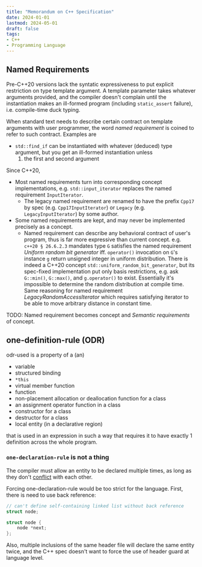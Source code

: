 ```yaml
---
title: "Memorandum on C++ Specification"
date: 2024-01-01
lastmod: 2024-05-01
draft: false
tags:
- C++
- Programming Language
---
```


## Named Requirements

Pre-C++20 versions lack the syntatic expressiveness to put explicit restriction on type template argument.
A template parameter takes whatever arguments provided, and the compiler doesn't complain until the instantiation makes an ill-formed program (including `static_assert` failure), i.e. compile-time duck typing.

When standard text needs to describe certain contract on template arguments with user programmer,
the word *named requirement* is coined to refer to such contract. Examples are
- `std::find_if` can be instantiated with whatever (deduced) type argument, but you get an ill-formed instantiation unless
    1. the first and second argument

Since C++20,
- Most named requirements turn into corresponding concept implementations, e.g. `std::input_iterator` replaces the named requirement `InputIterator`.
    - The legacy named requirement are renamed to have the prefix `Cpp17` by spec (e.g. `Cpp17InputIterator`) or `Legacy` (e.g. `LegacyInputIterator`) by some author.
- Some named requirements are kept, and may never be implemented precisely as a concept.
    - Named requirement can describe any behavioral contract of user's program, thus is far more expressive than current concept. e.g. `c++20 § 26.6.2.3` mandates type `G` satisfies the named requirement *Uniform random bit generator* iff. `operator()` invocation on `G`'s instance `g` return unsigned integer in uniform distribution. There is indeed a C++20 concept `std::uniform_random_bit_generator`, but its spec-fixed implementation put only basis restrictions, e.g. ask `G::min()`, `G::max()`, and `g.operator()` to exist. Essentially it's impossible to determine the random distribution at compile time. Same reasoning for named requirement *LegacyRandomAccessIterator* which requires satisfying iterator to be able to move arbitrary distance in constant time.

TODO: Named requirement becomes concept and *Semantic requirements* of concept.

## one-definition-rule (ODR)

odr-used is a property of a (an)
- variable
- structured binding
- `*this`
- virtual member function
- function
- non-placement allocation or deallocation function for a class
- an assignment operator function in a class
- constructor for a class
- destructor for a class
- local entity (in a declarative region)

that is used in an expression in such a way that requires it to have exactly 1 definition across the whole program.

### `one-declaration-rule` is not a thing

The compiler must allow an entity to be declared multiple times, as long as they don't [conflict](https://en.cppreference.com/w/cpp/language/conflicting_declarations) with each other.

Forcing one-declaration-rule would be too strict for the language. First, there is need to use back reference:

```c++
// can't define self-containing linked list without back reference
struct node;

struct node {
    node *next;
};
```

Also, multiple inclusions of the same header file will declare the same entity twice, and the C++ spec doesn't want to force the use of header guard at language level.